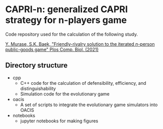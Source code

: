 # CAPRI-n: generalized CAPRI strategy for n-players game

Code repository used for the calculation of the following study.

[Y. Murase, S.K. Baek, "Friendly-rivalry solution to the iterated $n$-person public-goods game" Plos Comp. Biol. (2021)](https://journals.plos.org/ploscompbiol/article?id=10.1371/journal.pcbi.1008217)

## Directory structure

- cpp
  - C++ code for the calculation of defensibility, efficiency, and distinguishability
  - Simulation code for the evolutionary game
- oacis
  - A set of scripts to integrate the evolutionary game simulators into OACIS
- notebooks
  - jupyter notebooks for making figures

